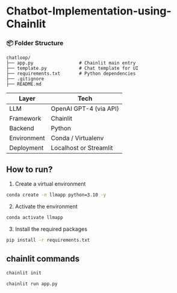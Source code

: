 # Chatbot-Implementation-using-Chainlit

### 📦 Folder Structure
```text
chatloop/
├── app.py                 # Chainlit main entry
├── template.py            # Chat template for UI
├── requirements.txt       # Python dependencies
├── .gitignore
├── README.md
```

Layer        | Tech
-------------|--------------------------
LLM          | OpenAI GPT-4 (via API)
Framework    | Chainlit
Backend      | Python
Environment  | Conda / Virtualenv
Deployment   | Localhost or Streamlit


## How to run?

1. Create a virtual environment

```bash
conda create -n llmapp python=3.10 -y

```

2. Activate the environment

```bash
conda activate llmapp

```


3. Install the required packages

```bash
pip install -r requirements.txt
```


## chainlit commands

```bash
chainlit init
```


```bash
chainlit run app.py
```

